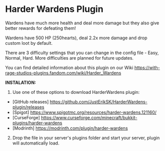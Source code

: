 # Harder Wardens Plugin
Wardens have much more health and deal more damage but they also give better rewards for defeating them!

Wardens have 500 HP (250hearts), deal 2.2x more damage and drop custom loot by default.

There are 3 difficulty settings that you can change in the config file - Easy, Normal, Hard. More difficulties are planned for future updates.

You can find detailed information about this plugin on our Wiki https://with-rage-studios-plugins.fandom.com/wiki/Harder_Wardens

**INSTALATION:**

1. Use one of these options to download HarderWardens plugin:
- [GitHub releases] https://github.com/JustErikSK/HarderWardens-plugin/releases
- [Spigot] https://www.spigotmc.org/resources/harder-wardens.121160/
- [CurseForge] https://www.curseforge.com/minecraft/bukkit-plugins/harder-wardens
- [Modrinth] https://modrinth.com/plugin/harder-wardens
2. Drop the file in your server's plugins folder and start your server, plugin will automatically load.
